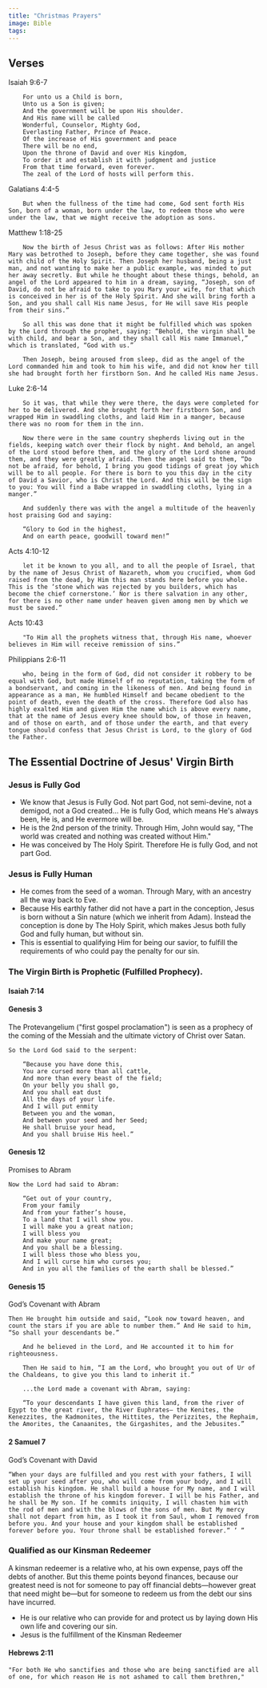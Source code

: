 ```yaml
---
title: "Christmas Prayers"
image: Bible
tags:
---
```

## Verses

Isaiah 9:6-7
```
	For unto us a Child is born,
	Unto us a Son is given;
	And the government will be upon His shoulder.
	And His name will be called
	Wonderful, Counselor, Mighty God,
	Everlasting Father, Prince of Peace.
	Of the increase of His government and peace
	There will be no end,
	Upon the throne of David and over His kingdom,
	To order it and establish it with judgment and justice
	From that time forward, even forever.
	The zeal of the Lord of hosts will perform this.
```

Galatians 4:4-5
```
	But when the fullness of the time had come, God sent forth His Son, born of a woman, born under the law, to redeem those who were under the law, that we might receive the adoption as sons.
```

Matthew 1:18-25
```
	Now the birth of Jesus Christ was as follows: After His mother Mary was betrothed to Joseph, before they came together, she was found with child of the Holy Spirit. Then Joseph her husband, being a just man, and not wanting to make her a public example, was minded to put her away secretly. But while he thought about these things, behold, an angel of the Lord appeared to him in a dream, saying, “Joseph, son of David, do not be afraid to take to you Mary your wife, for that which is conceived in her is of the Holy Spirit. And she will bring forth a Son, and you shall call His name Jesus, for He will save His people from their sins.”

	So all this was done that it might be fulfilled which was spoken by the Lord through the prophet, saying: “Behold, the virgin shall be with child, and bear a Son, and they shall call His name Immanuel,” which is translated, “God with us.”

	Then Joseph, being aroused from sleep, did as the angel of the Lord commanded him and took to him his wife, and did not know her till she had brought forth her firstborn Son. And he called His name Jesus.
```

Luke 2:6-14
```
	So it was, that while they were there, the days were completed for her to be delivered. And she brought forth her firstborn Son, and wrapped Him in swaddling cloths, and laid Him in a manger, because there was no room for them in the inn.

	Now there were in the same country shepherds living out in the fields, keeping watch over their flock by night. And behold, an angel of the Lord stood before them, and the glory of the Lord shone around them, and they were greatly afraid. Then the angel said to them, “Do not be afraid, for behold, I bring you good tidings of great joy which will be to all people. For there is born to you this day in the city of David a Savior, who is Christ the Lord. And this will be the sign to you: You will find a Babe wrapped in swaddling cloths, lying in a manger.”

	And suddenly there was with the angel a multitude of the heavenly host praising God and saying:

	“Glory to God in the highest,
	And on earth peace, goodwill toward men!”
```
Acts 4:10-12
```
	let it be known to you all, and to all the people of Israel, that by the name of Jesus Christ of Nazareth, whom you crucified, whom God raised from the dead, by Him this man stands here before you whole. This is the ‘stone which was rejected by you builders, which has become the chief cornerstone.’ Nor is there salvation in any other, for there is no other name under heaven given among men by which we must be saved.”
```
	
Acts 10:43
```
	"To Him all the prophets witness that, through His name, whoever believes in Him will receive remission of sins.”
```
Philippians 2:6-11
```
	who, being in the form of God, did not consider it robbery to be equal with God, but made Himself of no reputation, taking the form of a bondservant, and coming in the likeness of men. And being found in appearance as a man, He humbled Himself and became obedient to the point of death, even the death of the cross. Therefore God also has highly exalted Him and given Him the name which is above every name, that at the name of Jesus every knee should bow, of those in heaven, and of those on earth, and of those under the earth, and that every tongue should confess that Jesus Christ is Lord, to the glory of God the Father.
```

## The Essential Doctrine of Jesus' Virgin Birth

### Jesus is Fully God

- We know that Jesus is Fully God. Not part God, not semi-devine, not a demigod, not a God created... He is fully God, which means He's always been, He is, and He evermore will be.
- He is the 2nd person of the trinity.  Through Him, John would say, "The world was created and nothing was created without Him."
- He was conceived by The Holy Spirit. Therefore He is fully God, and not part God.

### Jesus is Fully Human

- He comes from the seed of a woman. Through Mary, with an ancestry all the way back to Eve.
- Because His earthly father did not have a part in the conception, Jesus is born without a Sin nature (which we inherit from Adam).  Instead the conception is done by The Holy Spirit, which makes Jesus both fully God and fully human, but without sin.
- This is essential to qualifying Him for being our savior, to fulfill the requirements of who could pay the penalty for our sin.

### The Virgin Birth is Prophetic (Fulfilled Prophecy).
#### Isaiah 7:14

#### Genesis 3

The Protevangelium ("first gospel proclamation") is seen as a prophecy of the coming of the Messiah and the ultimate victory of Christ over Satan.
```
So the Lord God said to the serpent:

	“Because you have done this,
	You are cursed more than all cattle,
	And more than every beast of the field;
	On your belly you shall go,
	And you shall eat dust
	All the days of your life.
	And I will put enmity
	Between you and the woman,
	And between your seed and her Seed;
	He shall bruise your head,
	And you shall bruise His heel.”
```

#### Genesis 12
Promises to Abram
```
Now the Lord had said to Abram:

	“Get out of your country,
	From your family
	And from your father’s house,
	To a land that I will show you.
	I will make you a great nation;
	I will bless you
	And make your name great;
	And you shall be a blessing.
	I will bless those who bless you,
	And I will curse him who curses you;
	And in you all the families of the earth shall be blessed.”
```
#### Genesis 15
God’s Covenant with Abram
```
Then He brought him outside and said, “Look now toward heaven, and count the stars if you are able to number them.” And He said to him, “So shall your descendants be.”

	And he believed in the Lord, and He accounted it to him for righteousness.

	Then He said to him, “I am the Lord, who brought you out of Ur of the Chaldeans, to give you this land to inherit it.”

	...the Lord made a covenant with Abram, saying:

	“To your descendants I have given this land, from the river of Egypt to the great river, the River Euphrates— the Kenites, the Kenezzites, the Kadmonites, the Hittites, the Perizzites, the Rephaim, the Amorites, the Canaanites, the Girgashites, and the Jebusites.”
```

#### 2 Samuel 7
God’s Covenant with David
```
“When your days are fulfilled and you rest with your fathers, I will set up your seed after you, who will come from your body, and I will establish his kingdom. He shall build a house for My name, and I will establish the throne of his kingdom forever. I will be his Father, and he shall be My son. If he commits iniquity, I will chasten him with the rod of men and with the blows of the sons of men. But My mercy shall not depart from him, as I took it from Saul, whom I removed from before you. And your house and your kingdom shall be established forever before you. Your throne shall be established forever.” ’ ”
```
### Qualified as our Kinsman Redeemer

A kinsman redeemer is a relative who, at his own expense, pays off the debts of another. But this theme points beyond finances, because our greatest need is not for someone to pay off financial debts—however great that need might be—but for someone to redeem us from the debt our sins have incurred.

- He is our relative who can provide for and protect us by laying down His own life and covering our sin.
- Jesus is the fulfillment of the Kinsman Redeemer
  
#### Hebrews 2:11
```
"For both He who sanctifies and those who are being sanctified are all of one, for which reason He is not ashamed to call them brethren,"
```
